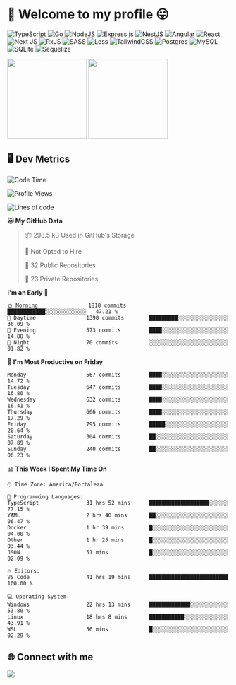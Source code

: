 # 🎉 Welcome to my profile 😛

![TypeScript](https://img.shields.io/badge/typescript-%23007ACC.svg?style=for-the-badge&logo=typescript&logoColor=white)
![Go](https://img.shields.io/badge/go-%2300ADD8.svg?style=for-the-badge&logo=go&logoColor=white)
![NodeJS](https://img.shields.io/badge/node.js-6DA55F?style=for-the-badge&logo=node.js&logoColor=white)
![Express.js](https://img.shields.io/badge/express.js-%23404d59.svg?style=for-the-badge&logo=express&logoColor=%2361DAFB)
![NestJS](https://img.shields.io/badge/nestjs-%23E0234E.svg?style=for-the-badge&logo=nestjs&logoColor=white)
![Angular](https://img.shields.io/badge/angular-%23DD0031.svg?style=for-the-badge&logo=angular&logoColor=white)
![React](https://img.shields.io/badge/react-%2320232a.svg?style=for-the-badge&logo=react&logoColor=%2361DAFB)
![Next JS](https://img.shields.io/badge/Next-black?style=for-the-badge&logo=next.js&logoColor=white)
![RxJS](https://img.shields.io/badge/rxjs-%23B7178C.svg?style=for-the-badge&logo=reactivex&logoColor=white)
![SASS](https://img.shields.io/badge/SASS-hotpink.svg?style=for-the-badge&logo=SASS&logoColor=white)
![Less](https://img.shields.io/badge/less-2B4C80?style=for-the-badge&logo=less&logoColor=white)
![TailwindCSS](https://img.shields.io/badge/tailwindcss-%2338B2AC.svg?style=for-the-badge&logo=tailwind-css&logoColor=white)
![Postgres](https://img.shields.io/badge/postgres-%23316192.svg?style=for-the-badge&logo=postgresql&logoColor=white)
![MySQL](https://img.shields.io/badge/mysql-4479A1.svg?style=for-the-badge&logo=mysql&logoColor=white)
![SQLite](https://img.shields.io/badge/sqlite-%2307405e.svg?style=for-the-badge&logo=sqlite&logoColor=white)
![Sequelize](https://img.shields.io/badge/Sequelize-52B0E7?style=for-the-badge&logo=Sequelize&logoColor=white)

<div>
  <img height="180em" src="https://github-readme-stats.vercel.app/api?username=VinicciusSantos&include_all_commits=true&count_private=true&theme=github_dark"/>
  <img height="180em" src="https://github-readme-stats.vercel.app/api/top-langs/?username=VinicciusSantos&langs_count=6&layout=compact&include_all_commits=true&count_private=true&theme=github_dark"/>
</div>

## 🖥️ Dev Metrics

<!--START_SECTION:waka-->
![Code Time](http://img.shields.io/badge/Code%20Time-2%2C146%20hrs%2043%20mins-blue)

![Profile Views](http://img.shields.io/badge/Profile%20Views-0-blue)

![Lines of code](https://img.shields.io/badge/From%20Hello%20World%20I%27ve%20Written-5.5%20million%20lines%20of%20code-blue)

**🐱 My GitHub Data** 

> 📦 298.5 kB Used in GitHub's Storage 
 > 
> 🚫 Not Opted to Hire
 > 
> 📜 32 Public Repositories 
 > 
> 🔑 23 Private Repositories 
 > 
**I'm an Early 🐤** 

```text
🌞 Morning                1818 commits        ████████████░░░░░░░░░░░░░   47.21 % 
🌆 Daytime                1390 commits        █████████░░░░░░░░░░░░░░░░   36.09 % 
🌃 Evening                573 commits         ████░░░░░░░░░░░░░░░░░░░░░   14.88 % 
🌙 Night                  70 commits          ░░░░░░░░░░░░░░░░░░░░░░░░░   01.82 % 
```
📅 **I'm Most Productive on Friday** 

```text
Monday                   567 commits         ████░░░░░░░░░░░░░░░░░░░░░   14.72 % 
Tuesday                  647 commits         ████░░░░░░░░░░░░░░░░░░░░░   16.80 % 
Wednesday                632 commits         ████░░░░░░░░░░░░░░░░░░░░░   16.41 % 
Thursday                 666 commits         ████░░░░░░░░░░░░░░░░░░░░░   17.29 % 
Friday                   795 commits         █████░░░░░░░░░░░░░░░░░░░░   20.64 % 
Saturday                 304 commits         ██░░░░░░░░░░░░░░░░░░░░░░░   07.89 % 
Sunday                   240 commits         ██░░░░░░░░░░░░░░░░░░░░░░░   06.23 % 
```


📊 **This Week I Spent My Time On** 

```text
🕑︎ Time Zone: America/Fortaleza

💬 Programming Languages: 
TypeScript               31 hrs 52 mins      ███████████████████░░░░░░   77.15 % 
YAML                     2 hrs 40 mins       ██░░░░░░░░░░░░░░░░░░░░░░░   06.47 % 
Docker                   1 hr 39 mins        █░░░░░░░░░░░░░░░░░░░░░░░░   04.00 % 
Other                    1 hr 25 mins        █░░░░░░░░░░░░░░░░░░░░░░░░   03.44 % 
JSON                     51 mins             █░░░░░░░░░░░░░░░░░░░░░░░░   02.09 % 

🔥 Editors: 
VS Code                  41 hrs 19 mins      █████████████████████████   100.00 % 

💻 Operating System: 
Windows                  22 hrs 13 mins      █████████████░░░░░░░░░░░░   53.80 % 
Linux                    18 hrs 8 mins       ███████████░░░░░░░░░░░░░░   43.91 % 
WSL                      56 mins             █░░░░░░░░░░░░░░░░░░░░░░░░   02.29 % 
```


<!--END_SECTION:waka-->

## 🌐 Connect with me

<a href="https://www.linkedin.com/in/vinicius-guedes-b817aa223/"><img src="https://img.shields.io/badge/LinkedIn-0077B5?style=for-the-badge&logo=linkedin&logoColor=white"/></a>

